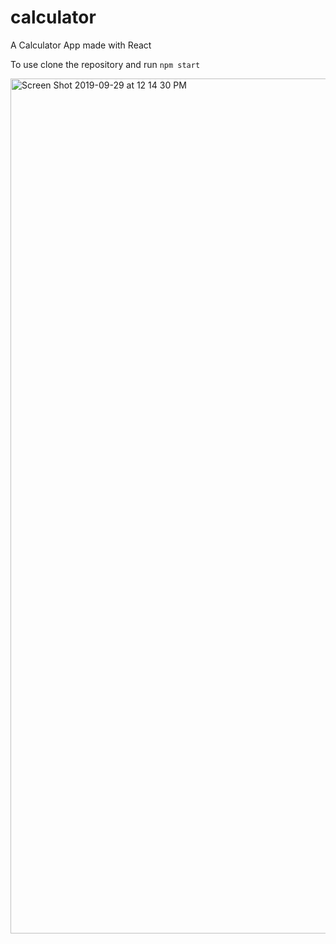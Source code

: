 # calculator
A Calculator App made with React

To use clone the repository and run `npm start`

<img width="1368" alt="Screen Shot 2019-09-29 at 12 14 30 PM" src="https://user-images.githubusercontent.com/38133769/65835314-c9d8de80-e2b2-11e9-85fc-da6b1654c4a1.png">
